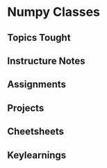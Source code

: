 # Numpy Classes

## Topics Tought 

## Instructure Notes 

## Assignments

## Projects 

## Cheetsheets 

## Keylearnings 



